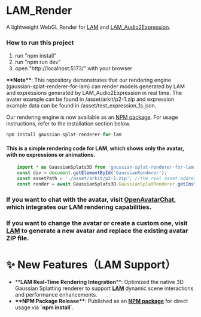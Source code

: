 # LAM_Render

A lightweight WebGL Render for [LAM](https://https://github.com/aigc3d/LAM) and [LAM_Audio2Expression](https://https://github.com/aigc3d/LAM_Audio2Expression).

### How to run this project

1. run "npm install"
2. run "npm run dev"
3. open "http://localhost:5173/" with your browser

**\*\***Note**\*\***:  This repository demonstrates that our rendering engine (gaussian-splat-renderer-for-lam) can render models generated by LAM and expressions generated by LAM_Audio2Expression in real time. The avater example can be found in /asset/arkit/p2-1.zip and expression example data can be found in /asset/test_expression_1s.json.

 Our rendering engine is now available as an [NPM package](https://www.npmjs.com/package/gaussian-splat-renderer-for-lam). For usage instructions, refer to the installation section below.

````javascript
npm install gaussian-splat-renderer-for-lam
````

#### This is a simple rendering code for LAM, which shows only the avatar, with no expressions or animations.

```javascript
    import * as GaussianSplats3D from 'gaussian-splat-renderer-for-lam';
    const div = document.getElementById('GaussianRenderer');
    const assetPath = './asset/arkit/p2-1.zip'; //the real asset address
    const render = await GaussianSplats3D.GaussianSplatRenderer.getInstance(div, assetPath);

```

### If you want to chat with the avatar, visit **[OpenAvatarChat](https://github.com/HumanAIGC-Engineering/OpenAvatarChat)**, which integrates our LAM rendering capabilities.

### If you want to change the avatar or create a custom one, visit [LAM](https://https://github.com/aigc3d/LAM) to generate a new avatar and replace the existing avatar ZIP file.

# ✨ New Features（LAM Support）

- ****LAM Real-Time Rendering Integration**\*\*: Optimized the native 3D Gaussian Splatting renderer to support **[**LAM**](**https://aigc3d.github.io/projects/LAM/**)** dynamic scene interactions and performance enhancements.
- **\*\***NPM Package Release**\*\***: Published as an **[**NPM package**](**https://www.npmjs.com/package/gaussian-splat-renderer-for-lam**)** for direct usage via **\`npm install\`**.
